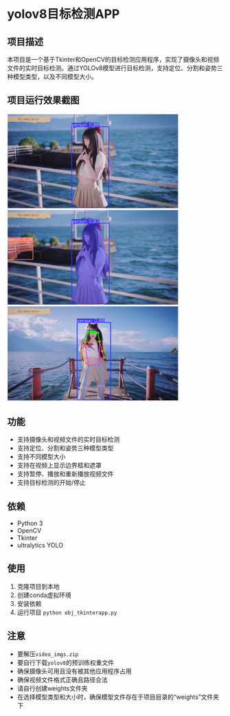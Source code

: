 # yolov8目标检测APP


## 项目描述

本项目是一个基于Tkinter和OpenCV的目标检测应用程序，实现了摄像头和视频文件的实时目标检测。通过YOLOv8模型进行目标检测，支持定位、分割和姿势三种模型类型，以及不同模型大小。

## 项目运行效果截图

<img src="https://github.com/LiuEhe/YOLO_detect/blob/main/result/1.jpg" width="400" height="220.5"><img src="https://github.com/LiuEhe/YOLO_detect/blob/main/result/2.jpg" width="400" height="220.5"><img src="https://github.com/LiuEhe/YOLO_detect/blob/main/result/3.jpg" width="400" height="220.5">

## 功能
- 支持摄像头和视频文件的实时目标检测
- 支持定位、分割和姿势三种模型类型
- 支持不同模型大小
- 支持在视频上显示边界框和遮罩
- 支持暂停、播放和重新播放视频文件
- 支持目标检测的开始/停止

## 依赖

- Python 3
- OpenCV
- Tkinter
- ultralytics YOLO

## 使用

1. 克隆项目到本地
2. 创建conda虚拟环境
3. 安装依赖
4. 运行项目 `python obj_tkinterapp.py`


## 注意
- 要解压`video_imgs.zip`
- 要自行下载`yolov8`的预训练权重文件
- 确保摄像头可用且没有被其他应用程序占用
- 确保视频文件格式正确且路径合法
- 请自行创建weights文件夹
- 在选择模型类型和大小时，确保模型文件存在于项目目录的“weights”文件夹下

